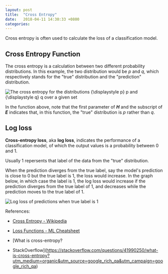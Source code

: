 ```yaml
---
layout: post
title:  "Cross Entropy"
date:   2018-04-11 14:30:33 +0800
categories: 
---
```


Cross entropy is often used to calculate the loss of a classification model.

## Cross Entropy Function

The cross entropy is a calculation between two different probability distributions. In this example, the two distribution would be _p_ and _q_, which respectively stands for the "true" distribution and the "prediction" distribution.

![The cross entropy for the distributions {\displaystyle p} p and {\displaystyle q} q over a given set](https://wikimedia.org/api/rest_v1/media/math/render/svg/80bd13c723dce5056a6f3aa1b29e279fb90d40bd)

In the function above, note that the first parameter of **_H_** and the subscript of **_E_** indicates that, in this function, the "true" distribution is _p_ rather than _q_.

## Log loss

__Cross-entropy loss__, aka __log loss__, indicates the performance of a classification model, of which the output values is a probability between 0 and 1.

Usually 1 repersents that label of the data from the "true" distribution.

When the prediction diverges from the true label, say the model's prediction is close to 0 but the true label is 1, the loss would increase. In the graph below, in which case the label is 1, the log loss would increase if the prediction diverges from the true label of 1, and decreases while the prediction moves to the true label of 1.

![Log loss of predictions when true label is 1](http://ml-cheatsheet.readthedocs.io/en/latest/_images/cross_entropy.png)


References:

- [Cross Entropy - Wikipedia](https://en.wikipedia.org/wiki/Cross_entropy)

- [Loss Functions - ML Cheatsheet](http://ml-cheatsheet.readthedocs.io/en/latest/loss_functions.html#cross-entropy)

- [What is cross-entropy?
 - StackOverflow](https://stackoverflow.com/questions/41990250/what-is-cross-entropy?utm_medium=organic&utm_source=google_rich_qa&utm_campaign=google_rich_qa)